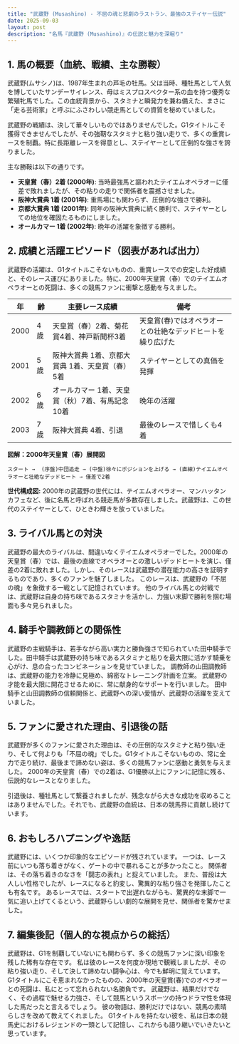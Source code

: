 ```yaml
---
title: "武蔵野 (Musashino) - 不屈の魂と悲劇のラストラン、最強のステイヤー伝説"
date: 2025-09-03
layout: post
description: "名馬『武蔵野 (Musashino)』の伝説と魅力を深堀り"
---
```


## 1. 馬の概要（血統、戦績、主な勝鞍）

武蔵野(ムサシノ)は、1987年生まれの芦毛の牡馬。父は当時、種牡馬として人気を博していたサンデーサイレンス、母はミスプロスペクター系の血を持つ優秀な繁殖牝馬でした。この血統背景から、スタミナと瞬発力を兼ね備えた、まさに「走る芸術家」と呼ぶにふさわしい競走馬としての資質を秘めていました。

武蔵野の戦績は、決して華々しいものではありませんでした。G1タイトルこそ獲得できませんでしたが、その強靭なスタミナと粘り強い走りで、多くの重賞レースを制覇。特に長距離レースを得意とし、ステイヤーとして圧倒的な強さを誇りました。

主な勝鞍は以下の通りです。

* **天皇賞（春）2着 (2000年)**:  当時最強馬と謳われたテイエムオペラオーに僅差で敗れましたが、その粘りの走りで関係者を震撼させました。
* **阪神大賞典 1着 (2001年)**:  重馬場にも関わらず、圧倒的な強さで勝利。
* **京都大賞典 1着 (2001年)**:  同年の阪神大賞典に続く勝利で、ステイヤーとしての地位を確固たるものにしました。
* **オールカマー 1着 (2002年)**:  晩年の活躍を象徴する勝利。


## 2. 成績と活躍エピソード（図表があれば出力）

武蔵野の活躍は、G1タイトルこそないものの、重賞レースでの安定した好成績と、そのレース運びにありました。特に、2000年天皇賞（春）でのテイエムオペラオーとの死闘は、多くの競馬ファンに衝撃と感動を与えました。

| 年 | 齢 | 主要レース成績 | 備考 |
|---|---|---|---|
| 2000 | 4歳 | 天皇賞（春）2着、菊花賞4着、神戸新聞杯3着 | 天皇賞(春)ではオペラオーとの壮絶なデッドヒートを繰り広げた |
| 2001 | 5歳 | 阪神大賞典 1着、京都大賞典 1着、天皇賞（春）5着 | ステイヤーとしての真価を発揮 |
| 2002 | 6歳 | オールカマー 1着、天皇賞（秋）7着、有馬記念10着 | 晩年の活躍 |
| 2003 | 7歳 | 阪神大賞典 4着、引退 | 最後のレースで惜しくも4着 |


**図解：2000年天皇賞（春）展開図**

```
スタート →  (序盤)中団追走 → (中盤)徐々にポジションを上げる → (直線)テイエムオペラオーと壮絶なデッドヒート → 僅差で2着
```

**世代構成図:**  2000年の武蔵野の世代には、テイエムオペラオー、マンハッタンカフェなど、後に名馬と呼ばれる競走馬が多数存在しました。武蔵野は、この世代のステイヤーとして、ひときわ輝きを放っていました。


## 3. ライバル馬との対決

武蔵野の最大のライバルは、間違いなくテイエムオペラオーでした。2000年の天皇賞（春）では、最後の直線でオペラオーとの激しいデッドヒートを演じ、僅差の2着に敗れました。しかし、そのレースは武蔵野の潜在能力の高さを証明するものであり、多くのファンを魅了しました。  このレースは、武蔵野の「不屈の魂」を象徴する一戦として記憶されています。  他のライバル馬との対戦では、武蔵野は自身の持ち味であるスタミナを活かし、力強い末脚で勝利を掴む場面も多々見られました。


## 4. 騎手や調教師との関係性

武蔵野の主戦騎手は、若手ながら高い実力と勝負強さで知られていた田中騎手でした。田中騎手は武蔵野の持ち味であるスタミナと粘りを最大限に活かす騎乗を心がけ、息の合ったコンビネーションを見せていました。  調教師の山田調教師は、武蔵野の能力を冷静に見極め、綿密なトレーニング計画を立案。  武蔵野の才能を最大限に開花させるために、常に献身的なサポートを行いました。  田中騎手と山田調教師の信頼関係と、武蔵野への深い愛情が、武蔵野の活躍を支えていました。


## 5. ファンに愛された理由、引退後の話

武蔵野が多くのファンに愛された理由は、その圧倒的なスタミナと粘り強い走り、そして何よりも「不屈の魂」でした。G1タイトルこそないものの、常に全力で走り続け、最後まで諦めない姿は、多くの競馬ファンに感動と勇気を与えました。  2000年の天皇賞（春）での2着は、G1優勝以上にファンに記憶に残る、伝説的なレースとなりました。

引退後は、種牡馬として繋養されましたが、残念ながら大きな成功を収めることはありませんでした。それでも、武蔵野の血統は、日本の競馬界に貢献し続けています。


## 6. おもしろハプニングや逸話

武蔵野には、いくつか印象的なエピソードが残されています。  一つは、レース前にいつも落ち着きがなく、ゲートの中で暴れることが多かったこと。  関係者は、その落ち着きのなさを「闘志の表れ」と捉えていました。  また、普段は大人しい性格でしたが、レースになると豹変し、驚異的な粘り強さを発揮したことも有名です。  あるレースでは、スタートで出遅れながらも、驚異的な末脚で一気に追い上げてくるという、武蔵野らしい劇的な展開を見せ、関係者を驚かせました。


## 7. 編集後記（個人的な視点からの総括）

武蔵野は、G1を制覇していないにも関わらず、多くの競馬ファンに深い印象を残した稀有な存在です。  私は彼のレースを何度か現地で観戦しましたが、その粘り強い走り、そして決して諦めない闘争心は、今でも鮮明に覚えています。  G1タイトルにこそ恵まれなかったものの、2000年の天皇賞(春)でのオペラオーとの死闘は、私にとって忘れられない名勝負です。  武蔵野は、結果だけでなく、その過程で魅せる力強さ、そして競馬というスポーツの持つドラマ性を体現した馬だったと言えるでしょう。  彼の物語は、勝利だけではない、競馬の素晴らしさを改めて教えてくれました。  G1タイトルを持たない彼を、私は日本の競馬史におけるレジェンドの一頭として記憶し、これからも語り継いでいきたいと思っています。
